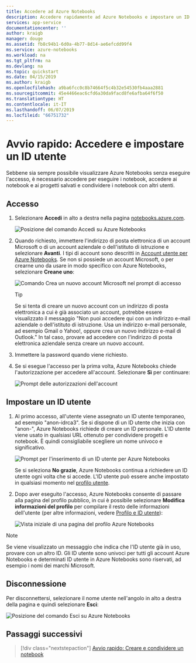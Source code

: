```yaml
---
title: Accedere ad Azure Notebooks
description: Accedere rapidamente ad Azure Notebooks e impostare un ID utente per poter accedere ai progetti salvati e condividere notebook con altri utenti.
services: app-service
documentationcenter: ''
author: kraigb
manager: douge
ms.assetid: fb8c94b1-6d0a-4b77-8d14-ae6efcdd99f4
ms.service: azure-notebooks
ms.workload: na
ms.tgt_pltfrm: na
ms.devlang: na
ms.topic: quickstart
ms.date: 04/15/2019
ms.author: kraigb
ms.openlocfilehash: a9ba6fcc0c8b74664f5c4b32e54530fb4aaa2881
ms.sourcegitcommit: 45e4466eac6cfd6a30da9facd8fe6afba64f6f50
ms.translationtype: HT
ms.contentlocale: it-IT
ms.lasthandoff: 06/07/2019
ms.locfileid: "66751732"
---
```

# <a name="quickstart-sign-in-and-set-a-user-id"></a>Avvio rapido: Accedere e impostare un ID utente

Sebbene sia sempre possibile visualizzare Azure Notebooks senza eseguire l'accesso, è necessario accedere per eseguire i notebook, accedere ai notebook e ai progetti salvati e condividere i notebook con altri utenti.

## <a name="sign-in"></a>Accesso

1. Selezionare **Accedi** in alto a destra nella pagina [notebooks.azure.com](https://notebooks.azure.com/).

    ![Posizione del comando Accedi su Azure Notebooks](media/accounts/sign-in-command.png)

1. Quando richiesto, immettere l'indirizzo di posta elettronica di un account Microsoft o di un account aziendale o dell'istituto di istruzione e selezionare **Avanti**. I tipi di account sono descritti in [Account utente per Azure Notebooks](azure-notebooks-user-account.md). Se non si possiede un account Microsoft, o per crearne uno da usare in modo specifico con Azure Notebooks, selezionare **Creane uno**:

    ![Comando Crea un nuovo account Microsoft nel prompt di accesso](media/accounts/create-new-microsoft-account.png)

    > [!Tip]
    > Se si tenta di creare un nuovo account con un indirizzo di posta elettronica a cui è già associato un account, potrebbe essere visualizzato il messaggio "Non puoi accedere qui con un indirizzo e-mail aziendale o dell'istituto di istruzione. Usa un indirizzo e-mail personale, ad esempio Gmail o Yahoo!, oppure crea un nuovo indirizzo e-mail di Outlook." In tal caso, provare ad accedere con l'indirizzo di posta elettronica aziendale senza creare un nuovo account.

1. Immettere la password quando viene richiesto.

1. Se si esegue l'accesso per la prima volta, Azure Notebooks chiede l'autorizzazione per accedere all'account. Selezionare **Sì** per continuare:

    ![Prompt delle autorizzazioni dell'account](media/accounts/account-permission-prompt.png)

## <a name="set-a-user-id"></a>Impostare un ID utente

1. Al primo accesso, all'utente viene assegnato un ID utente temporaneo, ad esempio "anon-idrca3". Se si dispone di un ID utente che inizia con "anon-", Azure Notebooks richiede di creare un ID personale. L'ID utente viene usato in qualsiasi URL ottenuto per condividere progetti e notebook. È quindi consigliabile scegliere un nome univoco e significativo.

    ![Prompt per l'inserimento di un ID utente per Azure Notebooks](media/accounts/create-user-id.png)

    Se si seleziona **No grazie**, Azure Notebooks continua a richiedere un ID utente ogni volta che si accede. L'ID utente può essere anche impostato in qualsiasi momento nel [profilo utente](azure-notebooks-user-profile.md).

1. Dopo aver eseguito l'accesso, Azure Notebooks consente di passare alla pagina del profilo pubblico, in cui è possibile selezionare **Modifica informazioni del profilo** per compilare il resto delle informazioni dell'utente (per altre informazioni, vedere [Profilo e ID utente](azure-notebooks-user-profile.md)):

    ![Vista iniziale di una pagina del profilo Azure Notebooks](media/accounts/profile-page-new.png)

> [!NOTE]
> Se viene visualizzato un messaggio che indica che l'ID utente già in uso, provare con un altro ID. Gli ID utente sono univoci per tutti gli account Azure Notebooks e determinati ID utente in Azure Notebooks sono riservati, ad esempio i nomi dei marchi Microsoft.

## <a name="sign-out"></a>Disconnessione

Per disconnettersi, selezionare il nome utente nell'angolo in alto a destra della pagina e quindi selezionare **Esci**:

![Posizione del comando Esci su Azure Notebooks](media/accounts/sign-out-command.png)

## <a name="next-steps"></a>Passaggi successivi

> [!div class="nextstepaction"]
> [Avvio rapido: Creare e condividere un notebook](quickstart-create-share-jupyter-notebook.md)
